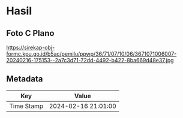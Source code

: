 # Hasil

## Foto C Plano

https://sirekap-obj-formc.kpu.go.id/b5ac/pemilu/ppwp/36/71/07/10/06/3671071006007-20240216-175153--2a7c3d71-72dd-4492-b422-8ba669d48e37.jpg


## Metadata

| Key        | Value               |
| ---------- | ------------------- |
| Time Stamp | 2024-02-16 21:01:00 |



